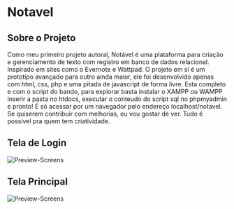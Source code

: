 # Notavel
## Sobre o Projeto

Como meu primeiro projeto autoral, Notável é uma plataforma para criação e gerenciamento de texto com registro em banco de dados relacional. Inspirado em sites como o Evernote e Wattpad. O projeto em sí é um prototipo avançado para outro ainda maior, ele foi desenvolvido apenas com html, css, php e uma pitada de javascript de forma livre. Esta completo e com o script do bando, para explorar basta instalar o XAMPP ou WAMPP inserir a pasta no htdocs, executar o conteudo do script sql no phpmyadmin e pronto! É só acessar por um navegador pelo endereço localhost/notavel. Se quiserem contribuir com melhorias, eu vou gostar de ver. Tudo é possivel pra quem tem criatividade.

## Tela de Login

![Preview-Screens](https://raw.githubusercontent.com/Shackluryz/Notavel/master/preview/Tela_de_Login.png)

## Tela Principal

![Preview-Screens](https://raw.githubusercontent.com/Shackluryz/Notavel/master/preview/Tela_Principal.png)
